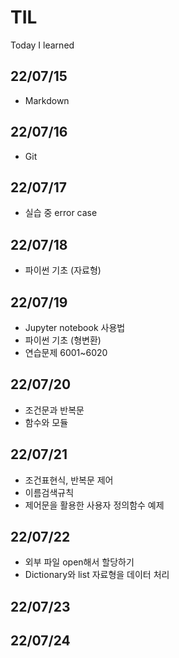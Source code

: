 # TIL
Today I learned

## 22/07/15
- Markdown

## 22/07/16
- Git

## 22/07/17
- 실습 중 error case

## 22/07/18
- 파이썬 기초 (자료형)

## 22/07/19
- Jupyter notebook 사용법
- 파이썬 기초 (형변환)
- 연습문제 6001~6020

## 22/07/20
- 조건문과 반복문
- 함수와 모듈

## 22/07/21
- 조건표현식, 반복문 제어
- 이름검색규칙
- 제어문을 활용한 사용자 정의함수 예제
## 22/07/22
- 외부 파일 open해서 할당하기
- Dictionary와 list 자료형을 데이터 처리
## 22/07/23

## 22/07/24
